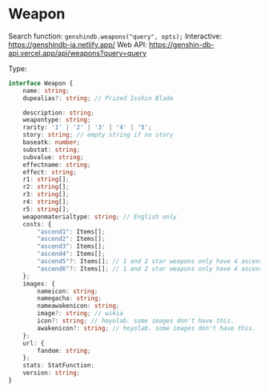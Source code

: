 # Weapon

Search function: `genshindb.weapons("query", opts);`
Interactive: https://genshindb-ia.netlify.app/
Web API: https://genshin-db-api.vercel.app/api/weapons?query=query

Type:
```ts
interface Weapon {
	name: string;
	dupealias?: string; // Prized Isshin Blade

	description: string;
	weapontype: string;
	rarity: '1' | '2' | '3' | '4' | '5';
	story: string; // empty string if no story
	baseatk: number;
	substat: string;
	subvalue: string;
	effectname: string;
	effect: string;
	r1: string[];
	r2: string[];
	r3: string[];
	r4: string[];
	r5: string[];
	weaponmaterialtype: string; // English only
	costs: {
		"ascend1": Items[];
		"ascend2": Items[];
		"ascend3": Items[];
		"ascend4": Items[];
		"ascend5"?: Items[]; // 1 and 2 star weapons only have 4 ascensions
		"ascend6"?: Items[]; // 1 and 2 star weapons only have 4 ascensions
	};
	images: {
		nameicon: string;
		namegacha: string;
		nameawakenicon: string;
		image?: string; // wikia
		icon?: string; // hoyolab. some images don't have this.
		awakenicon?: string; // hoyolab. some images don't have this.
	};
	url: {
		fandom: string;
	};
	stats: StatFunction;
	version: string;
}```
